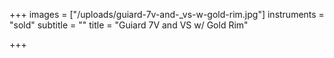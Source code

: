 +++
images = ["/uploads/guiard-7v-and-_vs-w-gold-rim.jpg"]
instruments = "sold"
subtitle = ""
title = "Guiard 7V and VS w/ Gold Rim"

+++
